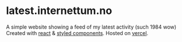 # latest.internettum.no

A simple website showing a feed of my latest activity (such 1984 wow)  
Created with [react](https://reactjs.org/) & [styled components](https://styled-components.com/). Hosted on [vercel](https://vercel.com/).
